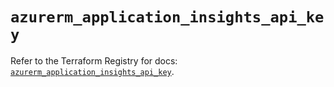 # `azurerm_application_insights_api_key`

Refer to the Terraform Registry for docs: [`azurerm_application_insights_api_key`](https://registry.terraform.io/providers/hashicorp/azurerm/4.29.0/docs/resources/application_insights_api_key).
